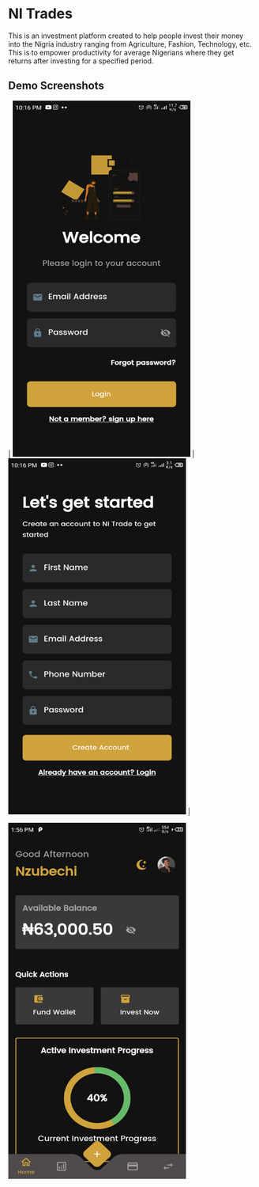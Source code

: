 
# NI Trades

This is an investment platform created to help people invest their money into the Nigria industry ranging from Agriculture, Fashion, Technology, etc. This is to empower productivity for average Nigerians where they get returns after investing for a specified period.

## Demo Screenshots

| <img src="https://github.com/zubisofts/ni_trades/blob/master/assets/login.png?raw=true" width="360" height="720" /> | <img src="https://github.com/zubisofts/ni_trades/blob/master/assets/signup.png?raw=true" width="360" height="720" /> |

 <img src="https://github.com/zubisofts/ni_trades/blob/master/assets/dashboard.png?raw=true" width="360" height="720" />
